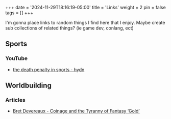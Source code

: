 +++
date = '2024-11-29T18:16:19-05:00'
title = 'Links'
weight = 2
pin = false
tags = []
+++

I'm gonna place links to random things I find here that I enjoy. Maybe create
sub collections of related things? (ie game dev, conlang, ect)

## Sports
### YouTube
- [the death penalty in sports - hydn](https://www.youtube.com/watch?v=3dnoPCdrmTQ)


## Worldbuilding
### Articles
- [Bret Devereaux - Coinage and the Tyranny of Fantasy ‘Gold’](https://acoup.blog/2025/01/03/collections-coinage-and-the-tyranny-of-fantasy-gold)